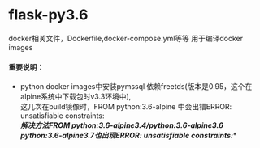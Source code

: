 # flask-py3.6
docker相关文件，Dockerfile,docker-compose.yml等等
用于编译docker images

#### 重要说明：
+ python docker images中安装pymssql 依赖freetds(版本是0.95，这个在alpine系统中下载包时v3.3环境中),</br>
  这几次在build镜像时，FROM python:3.6-alpine 中会出错ERROR: unsatisfiable constraints:</br>
***解决方法FROM python:3.6-alpine3.4/python:3.6-alpine3.6</br>
python:3.6-alpine3.7也出现ERROR: unsatisfiable constraints:****
